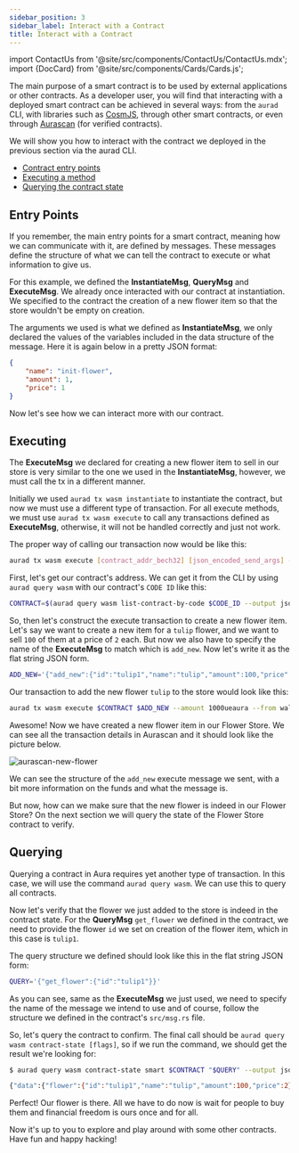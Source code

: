 ```yaml
---
sidebar_position: 3
sidebar_label: Interact with a Contract
title: Interact with a Contract
---
```


import ContactUs from '@site/src/components/ContactUs/ContactUs.mdx';
import {DocCard} from '@site/src/components/Cards/Cards.js';

The main purpose of a smart contract is to be used by external applications or other contracts. As a developer user, you will find that interacting with a deployed smart contract can be achieved in several ways: from the `aurad` CLI, with libraries such as [CosmJS](https://github.com/cosmos/cosmjs), through other smart contracts, or even through [Aurascan](../../product/aurascan/) (for verified contracts).

<DocCard>
  <p>
    We will show you how to interact with the contract we deployed in the previous section via the aurad CLI.
  </p>
  <ul>
    <li><a href="#entry-points">Contract entry points</a></li>
    <li><a href="#executing">Executing a method</a></li>
    <li><a href="#querying">Querying the contract state</a></li>
  </ul>
</DocCard>

## Entry Points

If you remember, the main entry points for a smart contract, meaning how we can communicate with it, are defined by messages. These messages define the structure of what we can tell the contract to execute or what information to give us. 

For this example, we defined the **InstantiateMsg**, **QueryMsg** and **ExecuteMsg**. We already once interacted with our contract at instantiation. We specified to the contract the creation of a new flower item so that the store wouldn't be empty on creation. 

The arguments we used is what we defined as **InstantiateMsg**, we only declared the values of the variables included in the data structure of the message. Here it is again below in a pretty JSON format:

```JSON
{
    "name": "init-flower",
    "amount": 1,
    "price": 1
}
```

Now let's see how we can interact more with our contract.


## Executing
The **ExecuteMsg** we declared for creating a new flower item to sell in our store is very similar to the one we used in the **InstantiateMsg**, however, we must call the tx in a different manner.

Initially we used `aurad tx wasm instantiate` to instantiate the contract, but now we must use a different type of transaction. For all execute methods, we must use `aurad tx wasm execute` to call any transactions defined as **ExecuteMsg**, otherwise, it will not be handled correctly and just not work.

The proper way of calling our transaction now would be like this:

```bash
aurad tx wasm execute [contract_addr_bech32] [json_encoded_send_args] --amount [coins,optional] [flags]
```

First, let's get our contract's address. We can get it from the CLI by using `aurad query wasm` with our contract's `CODE ID` like this:

```bash
CONTRACT=$(aurad query wasm list-contract-by-code $CODE_ID --output json | jq -r '.contracts[-1]')
```

So, then let's construct the execute transaction to create a new flower item. Let's say we want to create a new item for a `tulip` flower, and we want to sell `100` of them at a price of `2` each. But now we also have to specify the name of the **ExecuteMsg** to match which is `add_new`. Now let's write it as the flat string JSON form.

```bash
ADD_NEW='{"add_new":{"id":"tulip1","name":"tulip","amount":100,"price":2}}'
```

Our transaction to add the new flower `tulip` to the store would look like this:

```bash
aurad tx wasm execute $CONTRACT $ADD_NEW --amount 1000ueaura --from wallet --gas 200000 --fees 25000ueaura 
```

Awesome! Now we have created a new flower item in our Flower Store. We can see all the transaction details in Aurascan and it should look like the picture below.

<div id="img-wrapper">
    <img src="/img/aurascan/aurascan-add-new-flower.png" alt="aurascan-new-flower"/>
</div>

We can see the structure of the `add_new` execute message we sent, with a bit more information on the funds and what the message is.

But now, how can we make sure that the new flower is indeed in our Flower Store? On the next section we will query the state of the Flower Store contract to verify.
## Querying

Querying a contract in Aura requires yet another type of transaction. In this case, we will use the command `aurad query wasm`. We can use this to query all contracts.

Now let's verify that the flower we just added to the store is indeed in the contract state. For the **QueryMsg** `get_flower` we defined in the contract, we need to provide the flower `id` we set on creation of the flower item, which in this case is `tulip1`.

The query structure we defined should look like this in the flat string JSON form:

```bash
QUERY='{"get_flower":{"id":"tulip1"}}'
```

As you can see, same as the **ExecuteMsg** we just used, we need to specify the name of the message we intend to use and of course, follow the structure we defined in the contract's `src/msg.rs` file.

So, let's query the contract to confirm. The final call should be `aurad query wasm contract-state [flags]`, so if we run the command, we should get the result we're looking for:

```bash
$ aurad query wasm contract-state smart $CONTRACT "$QUERY" --output json

{"data":{"flower":{"id":"tulip1","name":"tulip","amount":100,"price":2}}}
```

Perfect! Our flower is there. All we have to do now is wait for people to buy them and financial freedom is ours once and for all.

Now it's up to you to explore and play around with some other contracts. Have fun and happy hacking!

<ContactUs/>